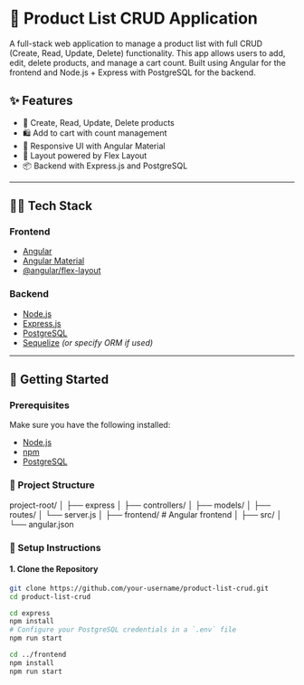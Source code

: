 # 🛒 Product List CRUD Application

A full-stack web application to manage a product list with full CRUD (Create, Read, Update, Delete) functionality. This app allows users to add, edit, delete products, and manage a cart count. Built using Angular for the frontend and Node.js + Express with PostgreSQL for the backend.

## ✨ Features

- 🔄 Create, Read, Update, Delete products
- 🛍 Add to cart with count management
- 🎨 Responsive UI with Angular Material
- 📐 Layout powered by Flex Layout
- 📦 Backend with Express.js and PostgreSQL

---

## 🧑‍💻 Tech Stack

### Frontend
- [Angular](https://angular.io/)
- [Angular Material](https://material.angular.io/)
- [@angular/flex-layout](https://github.com/angular/flex-layout)

### Backend
- [Node.js](https://nodejs.org/)
- [Express.js](https://expressjs.com/)
- [PostgreSQL](https://www.postgresql.org/)
- [Sequelize](https://sequelize.org/) *(or specify ORM if used)*

---

## 🚀 Getting Started

### Prerequisites

Make sure you have the following installed:

- [Node.js](https://nodejs.org/)
- [npm](https://www.npmjs.com/)
- [PostgreSQL](https://www.postgresql.org/)

### 📂 Project Structure

project-root/
│
├── express
│ ├── controllers/
│ ├── models/
│ ├── routes/
│ └── server.js
│
├── frontend/ # Angular frontend
│ ├── src/
│ └── angular.json


### 🔧 Setup Instructions

#### 1. Clone the Repository

```bash
git clone https://github.com/your-username/product-list-crud.git
cd product-list-crud

cd express
npm install
# Configure your PostgreSQL credentials in a `.env` file
npm run start

cd ../frontend
npm install
npm run start
